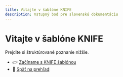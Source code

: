 ```yaml
---
title: Vitajte v šablóne KNIFE
description: Vstupný bod pre slovenskú dokumentáciu
---
```


# Vitajte v šablóne KNIFE

Prejdite si štruktúrované poznanie nižšie.

- 👉 [Začíname s KNIFE šablónou](./knife-sablona-pre-zacinajucich)
- 🔁 [Späť na prehľad](../README.md)
